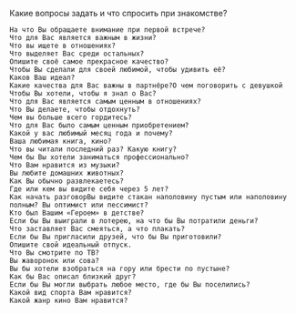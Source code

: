Какие вопросы задать и что спросить при знакомстве? 

    На что Вы обращаете внимание при первой встрече?
    Что для Вас является важным в жизни?
    Что вы ищете в отношениях?
    Что выделяет Вас среди остальных?
    Опишите своё самое прекрасное качество?
    Чтобы Вы сделали для своей любимой, чтобы удивить её?
    Каков Ваш идеал?
    Какие качества для Вас важны в партнёре?О чем поговорить с девушкой
    Чтобы Вы хотели, чтобы я знал о Вас?
    Что для Вас является самым ценным в отношениях?
    Что Вы делаете, чтобы отдохнуть?
    Чем вы больше всего гордитесь?
    Что для Вас было самым ценным приобретением?
    Какой у вас любимый месяц года и почему?
    Ваша любимая книга, кино?
    Что вы читали последний раз? Какую книгу?
    Чем бы Вы хотели заниматься профессионально?
    Что Вам нравится из музыки?
    Вы любите домашних животных?
    Как Вы обычно развлекаетесь?
    Где или кем вы видите себя через 5 лет?
    Как начать разговорВы видите стакан наполовину пустым или наполовину полным? Вы оптимист или пессимист?
    Кто был Вашим «Героем» в детстве?
    Если бы Вы выиграли в лотерею, на что бы Вы потратили деньги?
    Что заставляет Вас смеяться, а что плакать?
    Если бы Вы пригласили друзей, что бы Вы приготовили?
    Опишите свой идеальный отпуск.
    Что Вы смотрите по ТВ?
    Вы жаворонок или сова?
    Вы бы хотели взобраться на гору или брести по пустыне?
    Как бы Вас описал близкий друг?
    Если бы Вы могли выбрать любое место, где бы Вы поселились?
    Какой вид спорта Вам нравится?
    Какой жанр кино Вам нравится?
